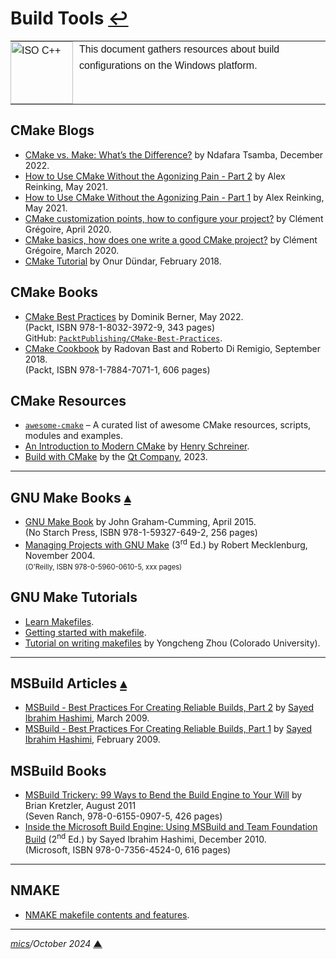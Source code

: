 # <span id="top">Build Tools</span> <span style="size:20%;"><a href="README.md">↩</a></span>

<table style="font-family:Helvetica,Arial;line-height:1.6;">
  <tr>
  <td style="border:0;padding:0 10px 0 0;;min-width:100px;"><a href="https://isocpp.org/" rel="external"><img src="docs/images/cpp_logo.png" width="100" alt="ISO C++"/></a></td>
  <td style="border:0;padding:0;vertical-align:text-top;">This document gathers resources about build configurations on the Windows platform.
  </td>
  </tr>
</table>

## <span id="cmake_blogs">CMake Blogs</span>

- [CMake vs. Make: What’s the Difference?](https://earthly.dev/blog/cmake-vs-make-diff/) by Ndafara Tsamba, December 2022.
- [How to Use CMake Without the Agonizing Pain - Part 2](https://alexreinking.com/blog/how-to-use-cmake-without-the-agonizing-pain-part-2.html) by Alex Reinking, May 2021.
- [How to Use CMake Without the Agonizing Pain - Part 1](https://alexreinking.com/blog/how-to-use-cmake-without-the-agonizing-pain-part-1.html) by Alex Reinking, May 2021.
- [CMake customization points, how to configure your project?](https://www.siliceum.com/en/blog/post/cmake_02_customization-points) by Clément Grégoire, April 2020.
- [CMake basics, how does one write a good CMake project?](https://www.siliceum.com/en/blog/post/cmake_01_cmake-basics/) by Clément Grégoire, March 2020.
- [CMake Tutorial](https://medium.com/@onur.dundar1/cmake-tutorial-585dd180109b) by Onur Dündar, February 2018.

## <span id="cmake_books">CMake Books</span>

- [CMake Best Practices][cmake_berner] by Dominik Berner, May 2022.<br/><span>(Packt, ISBN 978-1-8032-3972-9, 343 pages)<br/><span>GitHub: <a href="https://github.com/PacktPublishing/CMake-Best-Practices"><code>PacktPublishing/CMake-Best-Practices</code></a>.</span>
- [CMake Cookbook][cmake_bast] by Radovan Bast and Roberto Di Remigio, September 2018.<br/><span>(Packt, ISBN 978-1-7884-7071-1, 606 pages)</span>

## <span id="cmake_resources">CMake Resources</span>

- [`awesome-cmake`](https://github.com/onqtam/awesome-cmake) &ndash; A curated list of awesome CMake resources, scripts, modules and examples.
- [An Introduction to Modern CMake](https://cliutils.gitlab.io/modern-cmake/) by [Henry Schreiner](https://iscinumpy.gitlab.io/).
- [Build with CMake](https://doc.qt.io/qt-6/cmake-manual.html) by the [Qt Company](https://www.qt.io/), 2023.

---

## <span id="gnu_books">GNU Make Books</span> [**&#x25B4;**](#top)

- [GNU Make Book][gnu_book_cumming] by John Graham-Cumming, April 2015.<br/><span>(No Starch Press, ISBN 978-1-59327-649-2, 256 pages)</span>
- [Managing Projects with GNU Make][gnu_book_mecklenburg] (3<sup>rd</sup> Ed.) by Robert Mecklenburg, November 2004.<br/><span style="font-size:80%;">(O'Reilly, ISBN 978-0-5960-0610-5, xxx pages)</span>

## <span id="gnu_tutorials">GNU Make Tutorials</span>

- [Learn Makefiles](https://makefiletutorial.com/).
- [Getting started with makefile][gnu_riptutorial].
- [Tutorial on writing makefiles][gnu_zhou] by Yongcheng Zhou (Colorado University).

---

## <span id="msbuild_articles">MSBuild Articles</span> [**&#x25B4;**](#top)

- [MSBuild - Best Practices For Creating Reliable Builds, Part 2][msbuild_hashimi_2] by [Sayed Ibrahim Hashimi][hashimi], March 2009.
- [MSBuild - Best Practices For Creating Reliable Builds, Part 1][msbuild_hashimi_1] by [Sayed Ibrahim Hashimi][hashimi], February 2009.

## <span id="msbuild_books">MSBuild Books</span>

- [MSBuild Trickery: 99 Ways to Bend the Build Engine to Your Will][msbuild_kretzler] by Brian Kretzler, August 2011<br/><span>(Seven Ranch, 978-0-6155-0907-5, 426 pages)</span>
- [Inside the Microsoft Build Engine: Using MSBuild and Team Foundation Build][msbuild_hashimi] (2<sup>nd</sup> Ed.) by Sayed Ibrahim Hashimi, December 2010.<br/><span>(Microsoft, ISBN 978-0-7356-4524-0, 616 pages)</span>

---

## <span id="nmake_makefile">NMAKE</span>

- [NMAKE makefile contents and features][nmake_microsoft].

***

*[mics](https://lampwww.epfl.ch/~michelou/)/October 2024* [**&#9650;**](#top)
<span id="bottom">&nbsp;</span>

<!-- link refs -->

[cmake_bast]: https://www.packtpub.com/product/cmake-cookbook/9781788470711 "CMake Cookbook"
[cmake_berner]: https://www.packtpub.com/product/cmake-best-practices/9781803239729
[gnu_book_cumming]: https://nostarch.com/gnumake "GNU Make Book"
[gnu_book_mecklenburg]: https://www.oreilly.com/library/view/managing-projects-with/0596006101/
[gnu_riptutorial]: https://riptutorial.com/makefile
[gnu_zhou]: https://www.math.colostate.edu/~yzhou/computer/writemakefile.html
[hashimi]: https://stackoverflow.com/users/105999/sayed-ibrahim-hashimi
[msbuild_kretzler]: https://www.amazon.com/MSBuild-Trickery-Ways-Build-Engine/dp/061550907X
[msbuild_hashimi_2]: https://learn.microsoft.com/en-us/archive/msdn-magazine/2009/march/msbuild-best-practices-for-creating-reliable-builds-part-2
[msbuild_hashimi_1]: https://learn.microsoft.com/en-us/archive/msdn-magazine/2009/february/msbuild-best-practices-for-creating-reliable-builds-part-1
[msbuild_hashimi]: https://www.amazon.com/gp/product/0735645248
[nmake_microsoft]: https://docs.microsoft.com/en-us/cpp/build/reference/contents-of-a-makefile
